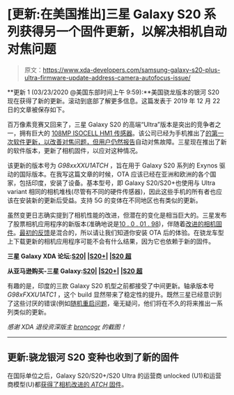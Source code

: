 # [更新:在美国推出]三星 Galaxy S20 系列获得另一个固件更新，以解决相机自动对焦问题

> 原文：<https://www.xda-developers.com/samsung-galaxy-s20-plus-ultra-firmware-update-address-camera-autofocus-issue/>

**更新 1 (03/23/2020 @美国东部时间上午 9:59):**美国骁龙版本的银河 S20 现在获得了新的更新。滚动到底部了解更多信息。这篇发表于 2019 年 12 月 22 日的文章被保存如下。

百万像素竞赛又回来了，三星 Galaxy S20 的高端“Ultra”版本是突出的竞争者之一，拥有巨大的 [108MP ISOCELL HM1 传感器](https://www.xda-developers.com/samsung-galaxy-s20-ultra-108mp-nona-binning-camera/)。该公司已经为手机推出了[的第一次软件更新，以改善对焦问题，但用户仍然](https://www.xda-developers.com/samsung-galaxy-s20-ultra-update-march-2020-patches-camera-auto-focus-improvements/)[报告](https://eu.community.samsung.com/t5/Galaxy-S20-S20-S20-Ultra/S20-Ultra-Camera-focus-issues-especially-at-close-range/td-p/1602158)自动对焦故障。三星现在推出了新的软件版本，更新了相机固件，以应对这种情况。

该更新的版本号为 *G98xxXXU1ATCH* ，旨在用于 Galaxy S20 系列的 Exynos 驱动的国际版本。在我写这篇文章的时候，OTA 应该已经在亚洲和欧洲的各个国家，包括印度，安装了设备。基本型号，即 Galaxy S20/S20+也使用与 Ultra variant 相同的相机堆栈(尽管有不同的硬件传感器)，因此这些手机的所有者也应该在安装新的更新后受益。支持 5G 的变体在不同地区也有类似的更新。

虽然变更日志确实提到了相机性能的改进，但潜在的变化是相当巨大的。三星发布了股票相机应用程序的新版本(准确地说是[10 . 0 . 01 . 98](https://forum.xda-developers.com/showpost.php?p=82045307))，伴随着[改进的相机固件](https://forum.xda-developers.com/showpost.php?p=82045661)。[最初的反馈](https://forum.xda-developers.com/showpost.php?p=82051603)是混合的，所以请让我们知道你安装 OTA 后的体验。在骁龙车型上下载更新的相机应用程序可能不会有什么结果，因为它也依赖于新的固件。

**三星 Galaxy XDA 论坛:[S20](https://forum.xda-developers.com/galaxy-s20)| |[S20+](https://forum.xda-developers.com/galaxy-s20-plus)| |[S20 超](https://forum.xda-developers.com/galaxy-s20-ultra)**

**从亚马逊购买-三星 Galaxy:[S20](https://www.amazon.in/Samsung-Galaxy-Storage-Additional-Exchange/dp/B08445DF23/?tag=xdaportalin-21)| |[S20+](https://www.amazon.in/Samsung-Galaxy-Storage-Additional-Exchange/dp/B084451YSS/?tag=xdaportalin-21)| |[S20 超](https://www.amazon.in/Samsung-Galaxy-Storage-Additional-Exchange/dp/B08444S68Q/?tag=xdaportalin-21)**

有趣的是，印度的三款 Galaxy S20 机型之前都接受了中间更新。轴承版本号 *G98xFXXU1ATC1* ，这个 build 显然带来了稳定性的提升。既然三星已经意识到了这些讨厌的错误(例如[随机重启问题](https://www.xda-developers.com/future-samsung-galaxy-s20-update-address-random-reboot-issue/)，毫无疑问，他们将在不久的将来推出一系列类似的更新。

*感谢 XDA 退役资深版主 [broncogr](https://forum.xda-developers.com/member.php?u=256112) 的截图！*

* * *

## 更新:骁龙银河 S20 变种也收到了新的固件

在国际单位之后，Galaxy S20/S20+/S20 Ultra 的运营商 unlocked (U1)和运营商模型(U)都[获得了相机改进的 *ATCH* 固件](https://forum.xda-developers.com/showpost.php?p=82067167&postcount=152)。